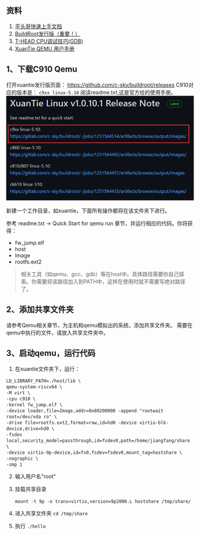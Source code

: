 ## 资料
1. [平头哥快速上手文档](https://yoc.docs.t-head.cn/linuxbook/)
2. [BuildRoot发行版（重要！）](https://github.com/c-sky/buildroot/releases)
3. [T-HEAD CPU调试技巧(GDB)](https://occ-oss-prod.oss-cn-hangzhou.aliyuncs.com/resource/1355977/1606876665617/T-HEAD+CPU%E8%B0%83%E8%AF%95%E6%8A%80%E5%B7%A7.pdf)
4. [XuanTie QEMU 用户手册](https://occ-oss-prod.oss-cn-hangzhou.aliyuncs.com/resource/1356021/1640154503082/XuanTie_QEMU_User_Guide.pdf)


## 1、下载C910 Qemu
打开xuantie发行版页面：
https://github.com/c-sky/buildroot/releases
C910对应的版本是： `c9xx linux-5.10`
阅读readme.txt,这是官方给的使用手册。
![](../TrustCom2022/img/c910-releases.png)

新建一个工作目录，如xuantie，下面所有操作都将在该文件夹下进行。

参考 readme.txt -> Quick Start for qemu run 章节，并运行相应的代码。你将获得：
- fw_jump.elf
- host 
- Image  
- rootfs.ext2
  
>相关工具（如qemu、gcc、gdb）等在host中。具体路径需要你自己探索。你需要将该路径加入到PATH中，这样在使用时就不需要写绝对路径了。

## 2、添加共享文件夹
请参考Qemu相关章节，为主机和qemu模拟出的系统，添加共享文件夹。
需要在qemu中执行的文件，请放入共享文件夹中。

## 3、启动qemu，运行代码

1. 在xuantie文件夹下，运行：
```shell
LD_LIBRARY_PATH=./host/lib \
qemu-system-riscv64 \
-M virt \
-cpu c910 \
-kernel fw_jump.elf \
-device loader,file=Image,addr=0x80200000 -append "rootwait root=/dev/vda ro" \
-drive file=rootfs.ext2,format=raw,id=hd0 -device virtio-blk-device,drive=hd0 \
-fsdev local,security_model=passthrough,id=fsdev0,path=/home/jiangfang/share \
-device virtio-9p-device,id=fs0,fsdev=fsdev0,mount_tag=hostshare \
-nographic \
-smp 1
```
2. 输入用户名"root"
3. 挂载共享目录
   
   `mount -t 9p -o trans=virtio,version=9p2000.L hostshare /tmp/share/`
4. 进入共享文件夹
   `cd /tmp/share`
5. 执行
   `./hello`